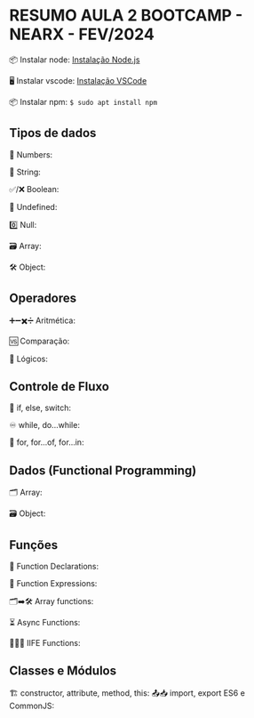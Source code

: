 # RESUMO AULA 2 BOOTCAMP - NEARX - FEV/2024

📦 Instalar node: [Instalação Node.js](https://nodejs.org/en/download/package-manager#debian-and-ubuntu-based-linux-distributions)

🖥️ Instalar vscode: [Instalação VSCode](https://code.visualstudio.com/download)

📦 Instalar npm: `$ sudo apt install npm`
 
## Tipos de dados

🔢 Numbers:

📝 String:

✅/❌ Boolean:

🚫 Undefined: 

0️⃣ Null: 

🗃️ Array: 

🛠️ Object: 


## Operadores

➕➖✖️➗ Aritmética:

🆚 Comparação:

🧠 Lógicos: 


## Controle de Fluxo

🚦 if, else, switch:

♾️ while, do...while: 

🔄 for, for...of, for...in:


## Dados (Functional Programming)

🗂️ Array: 

🗃️ Object: 
 
## Funções

📣 Function Declarations: 

💬 Function Expressions: 

🗂️➡️🛠️ Array functions: 

⏳ Async Functions:

🏃‍♂️💨 IIFE Functions: 
 
## Classes e Módulos

🏗️ constructor, attribute, method, this: 
📤📥 import, export ES6 e CommonJS: 
